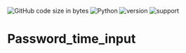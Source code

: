 ![GitHub code size in bytes](https://img.shields.io/github/languages/code-size/Anthony-T-N/Password_time_input)
![Python](https://img.shields.io/badge/python-%3E%3D3-brightgreen.svg)
![version](https://img.shields.io/badge/version-0.0.0-yellow.svg)
![support](https://img.shields.io/badge/OS-Windows-orange.svg)

# Password_time_input
